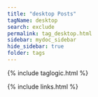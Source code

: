 ```yaml
---
title: "desktop Posts"
tagName: desktop
search: exclude
permalink: tag_desktop.html
sidebar: mydoc_sidebar
hide_sidebar: true
folder: tags
---
```


{% include taglogic.html %}

{% include links.html %}
